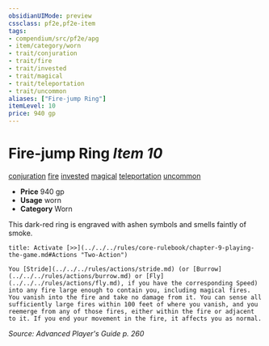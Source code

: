 ```yaml
---
obsidianUIMode: preview
cssclass: pf2e,pf2e-item
tags:
- compendium/src/pf2e/apg
- item/category/worn
- trait/conjuration
- trait/fire
- trait/invested
- trait/magical
- trait/teleportation
- trait/uncommon
aliases: ["Fire-jump Ring"]
itemLevel: 10
price: 940 gp
---
```

# Fire-jump Ring *Item 10*  
[conjuration](../../../rules/traits/conjuration.md)  [fire](../../../rules/traits/fire.md)  [invested](../../../rules/traits/invested.md)  [magical](../../../rules/traits/magical.md)  [teleportation](../../../rules/traits/teleportation.md)  [uncommon](../../../rules/traits/uncommon.md)  

- **Price** 940 gp
- **Usage** worn
- **Category** Worn

This dark-red ring is engraved with ashen symbols and smells faintly of smoke.

```ad-embed-ability
title: Activate [>>](../../../rules/core-rulebook/chapter-9-playing-the-game.md#Actions "Two-Action")

You [Stride](../../../rules/actions/stride.md) (or [Burrow](../../../rules/actions/burrow.md) or [Fly](../../../rules/actions/fly.md), if you have the corresponding Speed) into any fire large enough to contain you, including magical fires. You vanish into the fire and take no damage from it. You can sense all sufficiently large fires within 100 feet of where you vanish, and you reemerge from any of those fires, either within the fire or adjacent to it. If you end your movement in the fire, it affects you as normal.
```

*Source: Advanced Player's Guide p. 260*
